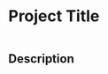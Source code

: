 # Project Title

``` Book-E-Store
```

## Description

``` It is book e store platform created using html, css, javascript and bootstrap 
```